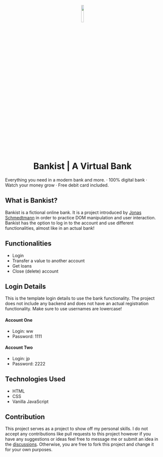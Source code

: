 <div align=center>

<img src="https://github.com/melissaveraherbst/bankist/assets/84316275/b8e3f88a-1629-477f-a43b-440a05fa2596" width=12% />

# Bankist | A Virtual Bank

</div>

Everything you need in a modern bank and more.
· 100% digital bank
· Watch your money grow
· Free debit card included.

## What is Bankist?

Bankist is a fictional online bank. It is a project introduced by <a href="https://github.com/jonasschmedtmann">Jonas Schmedtmann</a> in order to practice DOM manipulation and user interaction. Bankist has the option to log in to the account and use different functionalities, almost like in an actual bank!

## Functionalities

- Login
- Transfer a value to another account
- Get loans
- Close (delete) account

## Login Details

This is the template login details to use the bank functionality. The project does not include any backend and does not have an actual registration functionality. Make sure to use usernames are lowercase!

#### Account One

- Login: ww
- Password: 1111

#### Account Two

- Login: jp
- Password: 2222

## Technologies Used

- HTML
- CSS
- Vanilla JavaScript

## Contribution

This project serves as a project to show off my personal skills. I do not accept any contributions like pull requests to this project however if you have any suggestions or ideas feel free to message me or submit an idea in the [discussions](https://github.com/catherineisonline/bankist/discussions). Otherwise, you are free to fork this project and change it for your own purposes.
